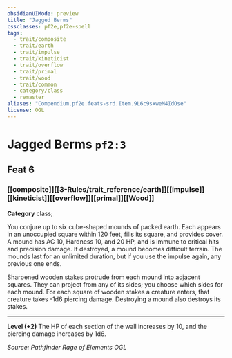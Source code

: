```yaml
---
obsidianUIMode: preview
title: "Jagged Berms"
cssclasses: pf2e,pf2e-spell
tags:
  - trait/composite
  - trait/earth
  - trait/impulse
  - trait/kineticist
  - trait/overflow
  - trait/primal
  - trait/wood
  - trait/common
  - category/class
  - remaster
aliases: "Compendium.pf2e.feats-srd.Item.9L6c9sxweM4IdOse"
license: OGL
---
```

# Jagged Berms `pf2:3`
## Feat 6
### [[composite]][[3-Rules/trait_reference/earth]][[impulse]][[kineticist]][[overflow]][[primal]][[Wood]]

**Category** class; 




You conjure up to six cube-shaped mounds of packed earth. Each appears in an unoccupied square within 120 feet, fills its square, and provides cover. A mound has AC 10, Hardness 10, and 20 HP, and is immune to critical hits and precision damage. If destroyed, a mound becomes difficult terrain. The mounds last for an unlimited duration, but if you use the impulse again, any previous one ends.

Sharpened wooden stakes protrude from each mound into adjacent squares. They can project from any of its sides; you choose which sides for each mound. For each square of wooden stakes a creature enters, that creature takes -1d6 piercing damage. Destroying a mound also destroys its stakes.

* * *

**Level (+2)** The HP of each section of the wall increases by 10, and the piercing damage increases by 1d6.

*Source: Pathfinder Rage of Elements*
*OGL*